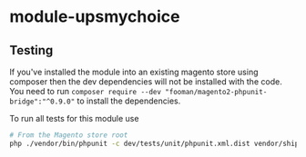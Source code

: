 # module-upsmychoice

## Testing
If you've installed the module into an existing magento store using composer then the dev dependencies will not be installed with the code. You need to run `composer require --dev "fooman/magento2-phpunit-bridge":"^0.9.0"` to install the dependencies.

To run all tests for this module use

```sh
# From the Magento store root
php ./vendor/bin/phpunit -c dev/tests/unit/phpunit.xml.dist vendor/shipperhq/module-upsmychoice/Test/*
```